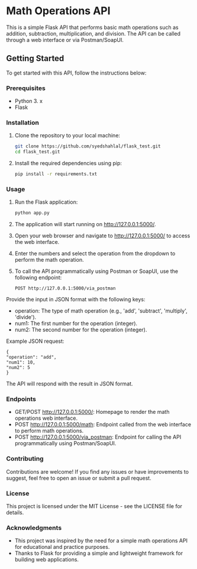 # Math Operations API

This is a simple Flask API that performs basic math operations such as addition, subtraction, multiplication, and division. The API can be called through a web interface or via Postman/SoapUI.

## Getting Started

To get started with this API, follow the instructions below:

### Prerequisites

- Python 3. x
- Flask

### Installation

1. Clone the repository to your local machine:

   ```bash
   git clone https://github.com/syedshahlal/flask_test.git
   cd flask_test.git

2. Install the required dependencies using pip:

   ```bash
   pip install -r requirements.txt

### Usage

1. Run the Flask application:

   ```bash
   python app.py

2. The application will start running on http://127.0.0.1:5000/.

3. Open your web browser and navigate to http://127.0.0.1:5000/ to access the web interface.

4. Enter the numbers and select the operation from the dropdown to perform the math operation.

5. To call the API programmatically using Postman or SoapUI, use the following endpoint:

   ```Arduino
   POST http://127.0.0.1:5000/via_postman

  Provide the input in JSON format with the following keys:

  * operation: The type of math operation (e.g., 'add', 'subtract', 'multiply', 'divide').
  * num1: The first number for the operation (integer).
  * num2: The second number for the operation (integer).
  
  Example JSON request:
    
    {
    "operation": "add",
    "num1": 10,
    "num2": 5
    }
  The API will respond with the result in JSON format.
  
### Endpoints
  *  GET/POST http://127.0.0.1:5000/: Homepage to render the math operations web interface.
  *  POST http://127.0.0.1:5000/math: Endpoint called from the web interface to perform math operations.
  *  POST http://127.0.0.1:5000/via_postman: Endpoint for calling the API programmatically using Postman/SoapUI.
### Contributing
  Contributions are welcome! If you find any issues or have improvements to suggest, feel free to open an issue or submit a pull request.
  
### License
  This project is licensed under the MIT License - see the LICENSE file for details.
  
### Acknowledgments
  * This project was inspired by the need for a simple math operations API for educational and practice purposes.
  * Thanks to Flask for providing a simple and lightweight framework for building web applications.  
    

   
   
